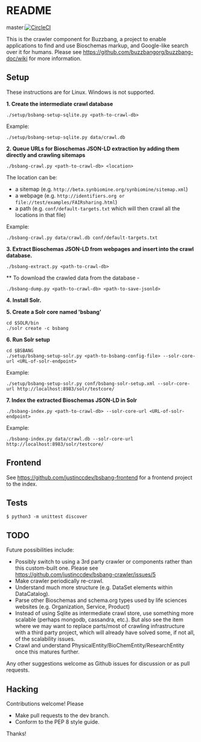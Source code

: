 # README #

master:[![CircleCI](https://circleci.com/gh/justinccdev/bsbang-crawler/tree/master.svg?style=svg)](https://circleci.com/gh/justinccdev/bsbang-crawler/tree/master) 

This is the crawler component for Buzzbang, a project to enable applications to find and use Bioschemas markup, and Google-like search over it for humans.  Please see https://github.com/buzzbangorg/buzzbang-doc/wiki for more information.

## Setup ##

These instructions are for Linux.  Windows is not supported.

**1. Create the intermediate crawl database**
```
./setup/bsbang-setup-sqlite.py <path-to-crawl-db>
```
Example:
```
./setup/bsbang-setup-sqlite.py data/crawl.db
```

**2. Queue URLs for Bioschemas JSON-LD extraction by adding them directly and crawling sitemaps**
```
./bsbang-crawl.py <path-to-crawl-db> <location>
```

The location can be:
  * a sitemap (e.g. `http://beta.synbiomine.org/synbiomine/sitemap.xml`)
  * a webpage (e.g. `http://identifiers.org or file://test/examples/FAIRsharing.html`)
  * a path (e.g. `conf/default-targets.txt` which will then crawl all the locations in that file)

Example:
```
./bsbang-crawl.py data/crawl.db conf/default-targets.txt
```

**3. Extract Bioschemas JSON-LD from webpages and insert into the crawl database.**
```
./bsbang-extract.py <path-to-crawl-db>
```

** To download the crawled data from the database - 
```
./bsbang-dump.py <path-to-crawl-db> <path-to-save-jsonld>
```

**4. Install Solr.**

**5. Create a Solr core named 'bsbang'**
```
cd $SOLR/bin
./solr create -c bsbang
```

**6. Run Solr setup**
```
cd $BSBANG
./setup/bsbang-setup-solr.py <path-to-bsbang-config-file> --solr-core-url <URL-of-solr-endpoint>
```
Example:
```
./setup/bsbang-setup-solr.py conf/bsbang-solr-setup.xml --solr-core-url http://localhost:8983/solr/testcore/
```

**7. Index the extracted Bioschemas JSON-LD in Solr**
```
./bsbang-index.py <path-to-crawl-db> --solr-core-url <URL-of-solr-endpoint>
```
Example:
```
./bsbang-index.py data/crawl.db --solr-core-url http://localhost:8983/solr/testcore/
```

## Frontend ##

See https://github.com/justinccdev/bsbang-frontend for a frontend project to the index.

## Tests ##

```
$ python3 -m unittest discover
```

## TODO ##
Future possibilities include:

* Possibly switch to using a 3rd party crawler or components rather than this custom-built one. 
Please see https://github.com/justinccdev/bsbang-crawler/issues/5
* Make crawler periodically re-crawl.
* Understand much more structure (e.g. DataSet elements within DataCatalog).
* Parse other Bioschemas and schema.org types used by life sciences websites (e.g. Organization, Service, Product)
* Instead of using Sqlite as intermediate crawl store, use something more scalable (perhaps mongodb, cassandra, etc.).
But also see the item where we may want to replace parts/most of crawling infrastructure with a third party project,
which will already have solved some, if not all, of the scalability issues.
* Crawl and understand PhysicalEntity/BioChemEntity/ResearchEntity once this matures further.

Any other suggestions welcome as Github issues for discussion or as pull requests.

## Hacking ##

Contributions welcome!  Please

* Make pull requests to the dev branch.
* Conform to the PEP 8 style guide.

Thanks!

